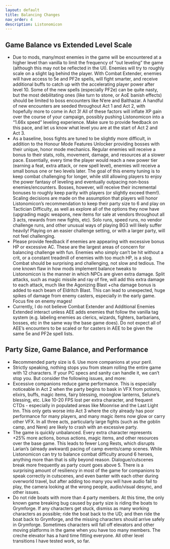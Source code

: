 ```yaml
---
layout: default
title: Balancing Changes
nav_order: 4
description: Listonomicon
---
```


## Game Balance vs Extended Level Scale

- Due to mods, many/most enemies in the game will be encountered at a higher level than vanilla to limit the frequency of “out leveling” the game (although this may not be reflected in the UI). Enemies will try to roughly scale on a slight lag behind the player. With Combat Extender, enemies will have access to 5e and PF2e spells, will fight smarter, and receive additional buffs to catch up with the accelerating player power after level 10. Some of the new spells (especially PF2e) can be quite nasty, but the most debilitating ones (like turn to stone, or AoE banish effects) should be limited to boss encounters like N’ere and Balthazar. A handful of new encounters are seeded throughout Act 1 and Act 2, with hopefully more to come in Act 3! All of these factors will inflate XP gain over the course of your campaign, possibly pushing Listonomicon into a “1.66x speed” leveling experience. Make sure to provide feedback on this pace, and let us know what level you are at the start of Act 2 and Act 3.
- As a baseline, boss fights are tuned to be slightly more difficult, in addition to the Honour Mode Features Unlocker providing bosses with their unique, honor mode mechanics. Regular enemies will receive a bonus to their stats, rolls, movement, damage, and resources at a slower pace. Essentially, every time the player would reach a new power tier (earning a feat, extra attack, or new spell level), enemies will receive a small bonus one or two levels later. The goal of this enemy tuning is to keep combat challenging for longer, while still allowing players to enjoy the power fantasy of leveling and eventually outpacing non-boss enemies/encounters. Bosses, however, will receive their incremental bonuses to roughly keep parity with players (or slightly exceed them!). Scaling decisions are made on the assumption that players will honor Listonomicon’s recommendation to keep their party size to 6 and play on Tactician Difficulty, as well as explore all of the options they now have (upgrading magic weapons, new items for sale at vendors throughout all 3 acts, rewards from new fights, etc). Solo runs, speed runs, no vendor challenge runs, and other unusual ways of playing BG3 will likely suffer heavily! Playing on an easier challenge setting, or with a larger party, will not feel challenging.
- Please provide feedback if enemies are appearing with excessive bonus HP or excessive AC. These are the largest areas of concern for balancing challenge with fun. Enemies who simply can’t be hit without a crit, or a constant treadmill of enemies with too much HP, is a slog. Combat should be surprising and challenging, not slow and tedious. The one known flaw in how mods implement balance tweaks to Listonomicon is the manner in which NPCs are given extra damage. Split attacks, such as magic missile and ray of fire, will add this extra damage to each attack, much like the Agonizing Blast +cha damage bonus is added to each beam of Eldritch Blast. This can lead to unexpected, huge spikes of damage from enemy casters, especially in the early game. Focus fire on enemy mages!
- Currently, I do not believe Combat Extender and Additional Enemies Extended interact unless AEE adds enemies that follow the vanilla tag system (e.g. labeling enemies as clerics, wizards, fighters, barbarians, bosses, etc in the same way the base game does). Do not expect all of AEE’s encounters to be scaled or for casters in AEE to be given the same 5e and PF2e spell lists.

## Party Size, Game Balance, and Performance

- Recommended party size is 6. Use more companions at your peril.	
- Strictly speaking, nothing stops you from steam rolling the entire game with 12 characters. If your PC specs and sanity can handle it, we can’t stop you. But consider the following issues, and more:
- Excessive companions reduce game performance. This is especially noticeable in Act 2 when the party begins to bask in VFX from potions, elixirs, buffs, magic items, fairy blessing, moonglow lanterns, Selune’s blessing, etc. Like 10-20 FPS lost per extra character, and frequent CTDs - especially in populated areas like Moonrise and the Last Light Inn. This only gets worse into Act 3 where the city already has poor performance for many players, and many magic items now glow or carry other VFX. In all three acts, particularly large fights (such as the goblin camp, and Nere) are likely to crash with an excessive party.
- The game is quickly unbalanced. Every extra character represents +25% more actions, bonus actions, magic items, and other resources over the base game. This leads to fewer Long Rests, which disrupts Larian’s (already awkward) pacing of camp events/camp scenes. While Listonomicon can try to balance combat difficulty around 6 heroes, anything more than that is silly beyond reason.
Dialogue/cutscenes break more frequently as party count goes above 5. There is a surprising amount of resiliency in most of the game for companions to speak correctly in cutscenes, and even banter with each other during overworld travel, but after adding too many you will have audio fail to play, the camera looking at the wrong people, audio/visual desync, and other issues.	
- Do not ride boats with more than 4 party members. At this time, the only known game breaking bug caused by party size is riding the boats to Grymforge. If any characters get stuck, dismiss as many working characters as possible; ride the boat back to the UD; and then ride the boat back to Grymforge, and the missing characters should arrive safely in Grymforge. Sometimes characters will fall off elevators and other moving platforms in the game when you have too many members. The creche elevator has a hard time fitting everyone. All other level transitions I have tested work, so far.

